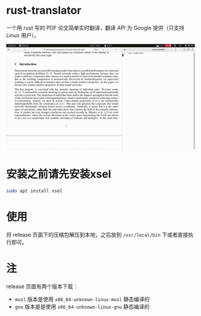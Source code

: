 # rust-translator

一个用 rust 写的 PDF 论文简单实时翻译，翻译 API 为 Google 提供（只支持 Linux 用户）。

![example](./vids/example.gif)

# 安装之前请先安装xsel

```bash
sudo apt install xsel
```

# 使用

将 release 页面下的压缩包解压到本地，之后放到 `/usr/local/bin` 下或者直接执行即可。

# 注

release 页面有两个版本下载：
* `musl` 版本是使用 `x86_64-unknown-linux-musl` 静态编译的
* `gnu` 版本是是使用 `x86_64-unknown-linux-gnu` 静态编译的
